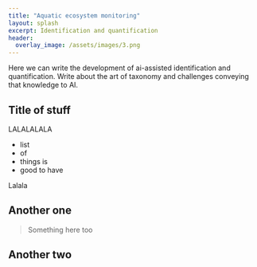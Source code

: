 ```yaml
---
title: "Aquatic ecosystem monitoring"
layout: splash
excerpt: Identification and quantification 
header:
  overlay_image: /assets/images/3.png
---
```


Here we can write the development of ai-assisted identification and quantification.
Write about the art of taxonomy and challenges conveying that knowledge to AI.

## Title of stuff

LALALALALA

  * list
  * of
  * things is
  * good to have
  
Lalala

## Another one

> Something here too

## Another two
